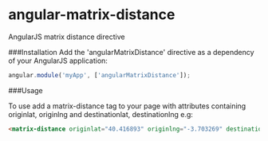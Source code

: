 angular-matrix-distance
=======================

AngularJS matrix distance directive

###Installation
Add the 'angularMatrixDistance' directive as a dependency of your AngularJS application:


```javascript
angular.module('myApp', ['angularMatrixDistance']);
```

###Usage

To use add a matrix-distance tag to your page with attributes containing originlat, originlng and destinationlat, destinationlng e.g:

```html
<matrix-distance originlat="40.416893" originlng="-3.703269" destinationlat="40.453087" destinationlng="-3.688408"></matrix-distance>
```